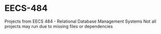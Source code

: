 # EECS-484
Projects from EECS 484 - Relational Database Management Systems
Not all projects may run due to missing files or dependencies
